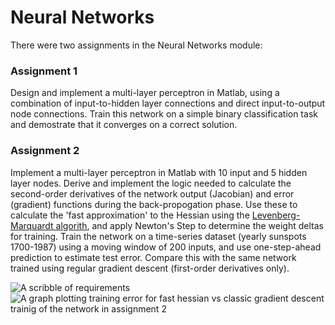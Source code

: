 # Neural Networks
There were two assignments in the Neural Networks module:

### Assignment 1
Design and implement a multi-layer perceptron in Matlab, using a combination of input-to-hidden layer connections and direct input-to-output node connections. Train this network on a simple binary classification task and demostrate that it converges on a correct solution.

### Assignment 2
Implement a multi-layer perceptron in Matlab with 10 input and 5 hidden layer nodes. Derive and implement the logic needed to calculate the second-order derivatives of the network output (Jacobian) and error (gradient) functions during the back-propogation phase. Use these to calculate the 'fast approximation' to the Hessian using the [Levenberg-Marquardt algorith](http://crsouza.com/2009/11/18/neural-network-learning-by-the-levenberg-marquardt-algorithm-with-bayesian-regularization-part-1/), and apply Newton's Step to determine the weight deltas for training. Train the network on a time-series dataset (yearly sunspots 1700-1987) using a moving window of 200 inputs, and use one-step-ahead prediction to estimate test error. Compare this with the same network trained using regular gradient descent (first-order derivatives only). 

![A scribble of requirements](https://github.com/downinja/MSc-Data-Science/tree/master/neural%20networks/scribble.jpg?raw=true)
![A graph plotting training error for fast hessian vs classic gradient descent trainig of the network in assignment 2](https://github.com/downinja/MSc-Data-Science/tree/master/neural%20networks/assign2b_01.png?raw=true)

